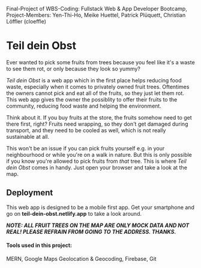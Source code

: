 Final-Project of WBS-Coding: Fullstack Web & App Developer Bootcamp, Project-Members: Yen-Thi-Ho, Meike Huettel, Patrick Plüquett, Christian Löffler (cloeffle)

# Teil dein Obst

Ever wanted to pick some fruits from trees because you feel like it's a waste to see them rot, or only because they look so yummy?

*Teil dein Obst* is a web app which in the first place helps reducing food waste, especially when it comes to privately owned fruit trees. 
Oftentimes the owners cannot pick and eat all of the fruits, so they just let them rot. 
This web app gives the owner the possiblity to offer their fruits to the community, reducing food waste and helping the environment. 

Think about it. If you buy fruits at the store, the fruits somehow need to get there first, right? Fruits need wrapping, so they don't get damaged during transport, and they need to be cooled as well, which is not really sustainable at all.

This won't be an issue if you can pick fruits yourself e.g. in your neighbourhood or while you're on a walk in nature. But this is only possible if you know you're allowed to pick fruits from *that* tree. This is where *Teil dein Obst* comes in handy. Just open your browser and take a look at the map.

## Deployment
This web app is designed to be a mobile first app.
Get your smartphone and go on **teil-dein-obst.netlify.app** to take a look around.

***NOTE: ALL FRUIT TREES ON THE MAP ARE ONLY MOCK DATA AND NOT REAL! PLEASE REFRAIN FROM GOING TO THE ADDRESS. THANKS.***


#### Tools used in this project:
MERN, Google Maps Geolocation & Geocoding, Firebase, Git
